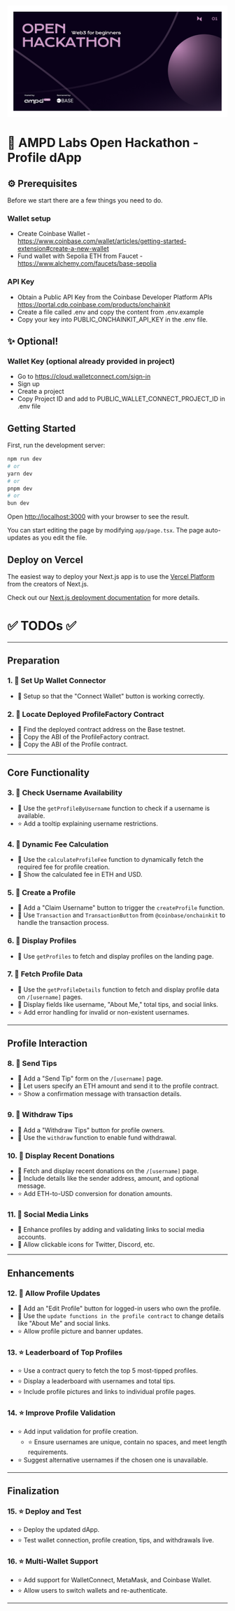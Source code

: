 ![Hackathon-3-banner](/banner.png)
# 🚀 AMPD Labs Open Hackathon - Profile dApp 

## ⚙️ Prerequisites
Before we start there are a few things you need to do.

### Wallet setup
* Create Coinbase Wallet - https://www.coinbase.com/wallet/articles/getting-started-extension#create-a-new-wallet
* Fund wallet with Sepolia ETH from Faucet - https://www.alchemy.com/faucets/base-sepolia

### API Key
* Obtain a Public API Key from the Coinbase Developer Platform APIs https://portal.cdp.coinbase.com/products/onchainkit
* Create a file called .env and copy the content from .env.example
* Copy your key into PUBLIC_ONCHAINKIT_API_KEY in the .env file.

## ✨ Optional!
### Wallet Key (optional already provided in project)
* Go to https://cloud.walletconnect.com/sign-in
* Sign up
* Create  a project
* Copy Project ID and add to PUBLIC_WALLET_CONNECT_PROJECT_ID in .env file

## Getting Started

First, run the development server:

```bash
npm run dev
# or
yarn dev
# or
pnpm dev
# or
bun dev
```

Open [http://localhost:3000](http://localhost:3000) with your browser to see the result.

You can start editing the page by modifying `app/page.tsx`. The page auto-updates as you edit the file.

## Deploy on Vercel

The easiest way to deploy your Next.js app is to use the [Vercel Platform](https://vercel.com/new?utm_medium=default-template&filter=next.js&utm_source=create-next-app&utm_campaign=create-next-app-readme) from the creators of Next.js.

Check out our [Next.js deployment documentation](https://nextjs.org/docs/deployment) for more details.


# ✅ TODOs ✅

---

## **Preparation**

### **1. 📌 Set Up Wallet Connector**
- 📌 Setup so that the "Connect Wallet" button is working correctly.

### **2. 📌 Locate Deployed ProfileFactory Contract**
- 📌 Find the deployed contract address on the Base testnet.
- 📌 Copy the ABI of the ProfileFactory contract.
- 📌 Copy the ABI of the Profile contract.

---

## **Core Functionality**

### **3. 📌 Check Username Availability**
- 📌 Use the `getProfileByUsername` function to check if a username is available.
- ⭐️ Add a tooltip explaining username restrictions.

### **4. 📌 Dynamic Fee Calculation**
- 📌 Use the `calculateProfileFee` function to dynamically fetch the required fee for profile creation.
- 📌 Show the calculated fee in ETH and USD.

### **5. 📌 Create a Profile**
- 📌 Add a "Claim Username" button to trigger the `createProfile` function.
- 📌 Use `Transaction` and `TransactionButton` from `@coinbase/onchainkit` to handle the transaction process.

### **6. 📌 Display Profiles**
- 📌 Use `getProfiles` to fetch and display profiles on the landing page.

### **7. 📌 Fetch Profile Data**
- 📌 Use the `getProfileDetails` function to fetch and display profile data on `/[username]` pages.
- 📌 Display fields like username, "About Me," total tips, and social links.
- ⭐️ Add error handling for invalid or non-existent usernames.


---

## **Profile Interaction**

### **8. 📌 Send Tips**
- 📌 Add a "Send Tip" form on the `/[username]` page.
- 📌 Let users specify an ETH amount and send it to the profile contract.
- ⭐️ Show a confirmation message with transaction details.

### **9. 📌 Withdraw Tips**
- 📌 Add a "Withdraw Tips" button for profile owners.
- 📌 Use the `withdraw` function to enable fund withdrawal.

### **10. 📌 Display Recent Donations**
- 📌 Fetch and display recent donations on the `/[username]` page.
- 📌 Include details like the sender address, amount, and optional message.
- ⭐️ Add ETH-to-USD conversion for donation amounts.

### **11. 📌 Social Media Links**
- 📌 Enhance profiles by adding and validating links to social media accounts.
- 📌 Allow clickable icons for Twitter, Discord, etc.

---

## **Enhancements**

### **12. 📌 Allow Profile Updates**
- 📌 Add an "Edit Profile" button for logged-in users who own the profile.
- 📌 Use the `update functions in the profile contract` to change details like "About Me" and social links.
- ⭐️ Allow profile picture and banner updates.

### **13. ⭐️ Leaderboard of Top Profiles**
- ⭐️ Use a contract query to fetch the top 5 most-tipped profiles.
- ⭐️ Display a leaderboard with usernames and total tips.
- ⭐️ Include profile pictures and links to individual profile pages.

### **14. ⭐️ Improve Profile Validation**
- ⭐️ Add input validation for profile creation.
  - ⭐️ Ensure usernames are unique, contain no spaces, and meet length requirements.
- ⭐️ Suggest alternative usernames if the chosen one is unavailable.

---

## **Finalization**

### **15. ⭐️ Deploy and Test**
- ⭐️ Deploy the updated dApp.
- ⭐️ Test wallet connection, profile creation, tips, and withdrawals live.

### **16. ⭐️ Multi-Wallet Support**
- ⭐️ Add support for WalletConnect, MetaMask, and Coinbase Wallet.
- ⭐️ Allow users to switch wallets and re-authenticate.

---